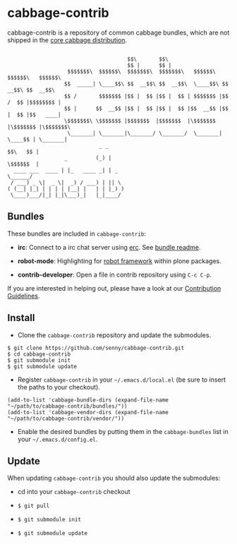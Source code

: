 cabbage-contrib
===============

cabbage-contrib is a repository of common cabbage bundles, which are
not shipped in the [core cabbage distribution](https://github.com/senny/cabbage).

```shell

                                      $$\       $$\
                                      $$ |      $$ |
                   $$$$$$$\  $$$$$$\  $$$$$$$\  $$$$$$$\   $$$$$$\   $$$$$$\   $$$$$$\
                  $$  _____| \____$$\ $$  __$$\ $$  __$$\  \____$$\ $$  __$$\ $$  __$$\
                  $$ /       $$$$$$$ |$$ |  $$ |$$ |  $$ | $$$$$$$ |$$ /  $$ |$$$$$$$$ |
                  $$ |      $$  __$$ |$$ |  $$ |$$ |  $$ |$$  __$$ |$$ |  $$ |$$   ____|
                  \$$$$$$$\ \$$$$$$$ |$$$$$$$  |$$$$$$$  |\$$$$$$$ |\$$$$$$$ |\$$$$$$$\
                   \_______| \_______|\_______/ \_______/  \_______| \____$$ | \_______|
                             _ _                                    $$\   $$ |
                  _         (_) |                                   \$$$$$$  |
  ____ ___  ____ | |_   ____ _| | _                                  \______/
 / ___) _ \|  _ \|  _) / ___) | || \
( (__| |_| | | | | |__| |   | | |_) )
 \____)___/|_| |_|\___)_|   |_|____/

```


Bundles
-------

These bundles are included in `cabbage-contrib`:

- **irc**: Connect to a irc chat server
  using [erc](http://www.emacswiki.org/emacs/ERC).
  See [bundle readme](https://github.com/senny/cabbage-contrib/blob/master/bundles/irc/readme.md).

- **robot-mode**: Highlighting for
  [robot framework](http://code.google.com/p/robotframework/) within
  plone packages.

- **contrib-developer**: Open a file in contrib repository
  using `C-c C-p`.


If you are interested in helping out, please have a look at our [Contribution Guidelines](https://github.com/senny/cabbage-contrib/blob/master/CONTRIBUTING.md).



Install
-------

- Clone the `cabbage-contrib` repository and update the submodules.

```shell
$ git clone https://github.com/senny/cabbage-contrib.git
$ cd cabbage-contrib
$ git submodule init
$ git submodule update
```

- Register `cabbage-contrib` in your `~/.emacs.d/local.el` (be sure to
  insert the paths to your checkout).

```shell
(add-to-list 'cabbage-bundle-dirs (expand-file-name "~/path/to/cabbage-contrib/bundles/"))
(add-to-list 'cabbage-vendor-dirs (expand-file-name "~/path/to/cabbage-contrib/vendor/"))
```

- Enable the desired bundles by putting them in the `cabbage-bundles`
  list in your `~/.emacs.d/config.el`.



Update
------

When updating `cabbage-contrib` you should also update the submodules:

- cd into your `cabbage-contrib` checkout

- ``$ git pull``

- ``$ git submodule init``

- ``$ git submodule update``
